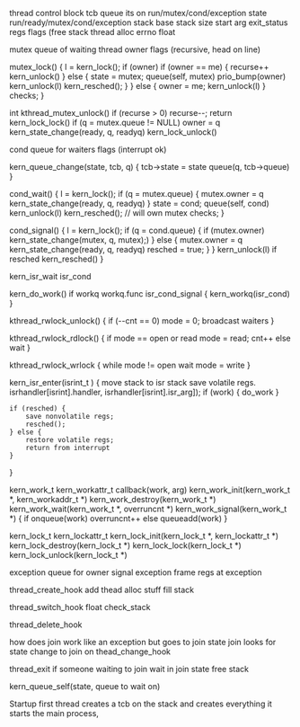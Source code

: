 
thread control block tcb
    queue its on run/mutex/cond/exception
    state run/ready/mutex/cond/exception
    stack base
    stack size
    start arg
    exit_status
    regs
    flags (free stack
    thread alloc
        errno
        float


mutex
    queue of waiting thread
    owner
    flags (recursive, head on line)

mutex_lock()
    { l = kern_lock();
      if (owner)
        if (owner == me) {
            recurse++
            kern_unlock()
        } else {
            state = mutex;
            queue(self, mutex)
            prio_bump(owner)
            kern_unlock(l)
            kern_resched();
        }
      } else {
        owner = me;
        kern_unlock(l)
      }
      checks;
    }

int kthread_mutex_unlock()
    if (recurse > 0)
        recurse--;
        return
    kern_lock_lock()
    if (q = mutex.queue != NULL)
        owner = q
        kern_state_change(ready, q, readyq)
    kern_lock_unlock()
    
cond
    queue for waiters
    flags (interrupt ok)
      
kern_queue_change(state, tcb, q)
{
    tcb->state = state
    queue(q, tcb->queue)
}

cond_wait()
{
    l = kern_lock();
    if (q = mutex.queue) {
      mutex.owner = q
      kern_state_change(ready, q, readyq)
    }
    state = cond;
    queue(self, cond)
    kern_unlock(l)
    kern_resched();
    // will own mutex
    checks;
}

cond_signal()
{
    l = kern_lock();
    if (q = cond.queue) {
      if (mutex.owner)
        kern_state_change(mutex, q, mutex);)
      } else {
        mutex.owner = q
        kern_state_change(ready, q, readyq)
        resched = true;
      }
    }
    kern_unlock(l)
    if resched
      kern_resched()
}

kern_isr_wait
isr_cond

kern_do_work()
    if workq
        workq.func
isr_cond_signal
{
    kern_workq(isr_cond)
}

kthread_rwlock_unlock()
{
    if (--cnt == 0)
        mode = 0;
        broadcast waiters
}

kthread_rwlock_rdlock()
{
    if mode == open or read
      mode = read;
      cnt++
    else
        wait
}

kthread_rwlock_wrlock
{
    while mode != open
        wait
    mode = write
}

kern_isr_enter(isrint_t )
{
    move stack to isr stack
    save volatile regs.
    isrhandler[isrint].handler, isrhandler[isrint].isr_arg]);
    if (work) {
        do_work
    }
    
    if (resched) {
        save nonvolatile regs;
        resched();
    } else {
        restore volatile regs;
        return from interrupt
    }
}

kern_work_t
kern_workattr_t  callback(work, arg)
kern_work_init(kern_work_t *, kern_workaddr_t *)
kern_work_destroy(kern_work_t *)
kern_work_wait(kern_work_t *, overruncnt *)
kern_work_signal(kern_work_t *)
{
    if onqueue(work)
        overruncnt++
    else
        queueadd(work)
}
        
kern_lock_t
kern_lockattr_t
kern_lock_init(kern_lock_t *, kern_lockattr_t *)
kern_lock_destroy(kern_lock_t *)
kern_lock_lock(kern_lock_t *)
kern_lock_unlock(kern_lock_t *)

exception
    queue for owner
    signal
    exception frame
    regs at exception

thread_create_hook
    add thead alloc stuff
    fill stack

thread_switch_hook
    float
    check_stack

thread_delete_hook

how does join work
    like an exception but goes to join state
    join looks for state change to join on thead_change_hook

thread_exit
    if someone waiting to join
        wait in join state
    free stack

kern_queue_self(state, queue to wait on)

Startup
    first thread creates a tcb on the stack and creates everything
    it starts the main process, 



